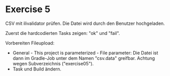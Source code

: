 # Exercise 5

CSV mit ilivalidator prüfen. Die Datei wird durch den Benutzer hochgeladen.

Zuerst die hardcodierten Tasks zeigen: "ok" und "fail".

Vorbereiten Fileupload:
* General - This project is parameterized - File parameter: Die Datei ist dann im Gradle-Job unter dem Namen "csv.data" greifbar. Achtung wegen Subverzeichnis ("exercise05").
* Task und Build ändern.





